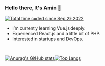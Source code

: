 ### Hello there, It's Amin 👋
<p>
<a href="https://wakatime.com/@06ea4e7e-6a57-40c1-ad9c-151ac361c86e"><img src="https://wakatime.com/badge/user/06ea4e7e-6a57-40c1-ad9c-151ac361c86e.svg" alt="Total time coded since Sep 29 2022" />
</a>
</p>

-  I’m currently learning Vue.js deeply.
-  Experienced React.js and a little bit of PHP.
-  Interested in startups and DevOps.

<br/>

<a href="https://github.com/MA-Mahmudi">
  
![Anurag's GitHub stats](https://github-readme-stats.vercel.app/api?username=ma-mahmudi&show_icons=true&theme=github_dark&hide_border=true&card_width=400&count_private=false)![Top Langs](https://github-readme-stats.vercel.app/api/top-langs/?username=ma-mahmudi&layout=compact&theme=github_dark&hide_border=true&card_width=350)
  
</a>
